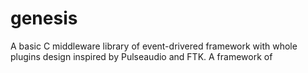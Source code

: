 genesis
=======

A basic C middleware library of event-drivered framework with whole plugins design inspired by Pulseaudio and FTK. A framework of
